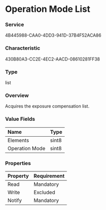 # Operation Mode List

### Service

4B445988-CAA0-4DD3-941D-37B4F52ACA86

### Characteristic

430B80A3-CC2E-4EC2-AACD-08610281FF38

### Type

list

### Overview

Acquires the exposure compensation list.

### Value Fields

| Name | Type |
|:--|:--|
| Elements | sint8 |
| Operation Mode | sint8 |

### Properties

| Property | Requirement |
|:--|:--|
| Read | Mandatory |
| Write | Excluded |
| Notify | Mandatory |
